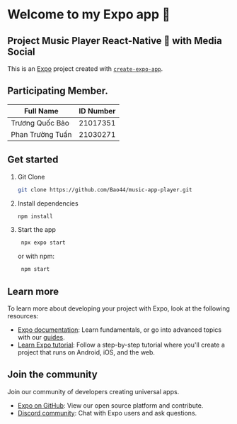 # Welcome to my Expo app 👋

## Project Music Player React-Native 🎵 with Media Social

This is an [Expo](https://expo.dev) project created with [`create-expo-app`](https://www.npmjs.com/package/create-expo-app).

## Participating Member.

| **Full Name**      | **ID Number** |
|-----------------|:-------------------:|
| Trương Quốc Bảo |      21017351       |
| Phan Trường Tuấn|      21030271       |

## Get started

1. Git Clone

   ```bash
   git clone https://github.com/Bao44/music-app-player.git
   ```

2. Install dependencies

   ```bash
   npm install
   ```

3. Start the app

   ```bash
    npx expo start
   ```
   or with npm: 
   ```bash
    npm start
   ```



## Learn more

To learn more about developing your project with Expo, look at the following resources:

- [Expo documentation](https://docs.expo.dev/): Learn fundamentals, or go into advanced topics with our [guides](https://docs.expo.dev/guides).
- [Learn Expo tutorial](https://docs.expo.dev/tutorial/introduction/): Follow a step-by-step tutorial where you'll create a project that runs on Android, iOS, and the web.

## Join the community

Join our community of developers creating universal apps.

- [Expo on GitHub](https://github.com/expo/expo): View our open source platform and contribute.
- [Discord community](https://chat.expo.dev): Chat with Expo users and ask questions.
